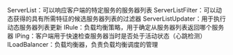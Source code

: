 ServerList：可以响应客户端的特定服务的服务器列表
ServerListFilter：可以动态获得的具有所需特征的候选服务器列表的过滤器
ServerListUpdater：用于执行动态服务器列表更新
IRule：负载均衡策略，用于确定从服务器列表返回哪个服务器
IPing：客户端用于快速检查服务器当时是否处于活动状态（心跳检测）
ILoadBalancer：负载均衡器，负责负载均衡调度的管理